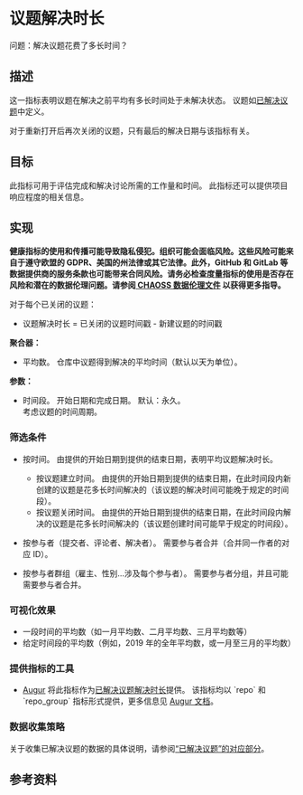 # 议题解决时长

问题：解决议题花费了多长时间？

## 描述
这一指标表明议题在解决之前平均有多长时间处于未解决状态。 议题如[已解决议题](https://github.com/chaoss/wg-evolution/blob/master/metrics/Issues_Closed.md)中定义。

对于重新打开后再次关闭的议题，只有最后的解决日期与该指标有关。

## 目标
此指标可用于评估完成和解决讨论所需的工作量和时间。 此指标还可以提供项目响应程度的相关信息。

## 实现
__健康指标的使用和传播可能导致隐私侵犯。组织可能会面临风险。这些风险可能来自于遵守欧盟的 GDPR、美国的州法律或其它法律。此外，GitHub 和 GitLab 等数据提供商的服务条款也可能带来合同风险。请务必检查度量指标的使用是否存在风险和潜在的数据伦理问题。请参阅[ CHAOSS 数据伦理文件](https://github.com/chaoss/community/blob/main/data-use-statement.md) 以获得更多指导。__

对于每个已关闭的议题：
* 议题解决时长 = 已关闭的议题时间戳 - 新建议题的时间戳

**聚合器：**
* 平均数。 仓库中议题得到解决的平均时间（默认以天为单位）。

**参数：**
* 时间段。 开始日期和完成日期。 默认：永久。  
  考虑议题的时间周期。


### 筛选条件

* 按时间。 由提供的开始日期到提供的结束日期，表明平均议题解决时长。
  - 按议题建立时间。 由提供的开始日期到提供的结束日期，在此时间段内新创建的议题是花多长时间解决的（该议题的解决时间可能晚于规定的时间段）。
  - 按议题关闭时间。 由提供的开始日期到提供的结束日期，在此时间段内解决的议题是花多长时间解决的（该议题创建时间可能早于规定的时间段）。

* 按参与者（提交者、评论者、解决者）。 需要参与者合并（合并同一作者的对应 ID）。

* 按参与者群组（雇主、性别…涉及每个参与者）。 需要参与者分组，并且可能需要参与者合并。



### 可视化效果

* 一段时间的平均数（如一月平均数、二月平均数、三月平均数等）
* 给定时间段的平均数（例如，2019 年的全年平均数，或一月至三月的平均数）


### 提供指标的工具

* [Augur](http://augur.osshealth.io/) 将此指标作为[已解决议题解决时长](http://augur.osshealth.io/api_docs/#api-Evolution-Closed_Issue_Resolution_Duration_Repo_)提供。 该指标均以 `repo` 和 `repo_group` 指标形式提供，更多信息见 [Augur 文档](https://oss-augur.readthedocs.io/en/master/getting-started/create-a-metric/overview.html#metric-forms)。


### 数据收集策略

关于收集已解决议题的数据的具体说明，请参阅[“已解决议题”的对应部分](https://github.com/chaoss/wg-evolution/blob/master/metrics/Issues_Closed.md#data-collection-strategies)。


## 参考资料

